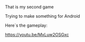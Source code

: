 That is my second game

Trying to make something for Android

Here`s the gameplay: 

https://youtu.be/MxLuw2OSGxc
